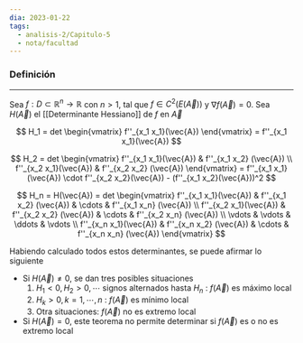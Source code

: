 ```yaml
---
dia: 2023-01-22
tags:
  - analisis-2/Capitulo-5
  - nota/facultad
---
```

### Definición
---
Sea $f : D \subset \mathbb{R}^n \to \mathbb{R}$ con $n > 1$, tal que $f \in C^2(E(\vec{A}))$ y $\nabla f(\vec{A}) = 0$. Sea $H(\vec{A})$ el [[Determinante Hessiano]] de $f$ en $\vec{A}$

$$ H_1 = det \begin{vmatrix} 
	f''_{x_1 x_1}(\vec{A}) 
\end{vmatrix} 
=  f''_{x_1 x_1}(\vec{A})
$$

$$ H_2 = det \begin{vmatrix} 
	f''_{x_1 x_1}(\vec{A}) & f''_{x_1 x_2} (\vec{A}) \\ 
	f''_{x_2 x_1}(\vec{A}) & f''_{x_2 x_2} (\vec{A}) 
\end{vmatrix} 
= f''_{x_1 x_1}(\vec{A}) \cdot f''_{x_2 x_2}(\vec{A}) - (f''_{x_1 x_2}(\vec{A}))^2
$$

$$ H_n = H(\vec{A}) = det \begin{vmatrix} 
	f''_{x_1 x_1}(\vec{A}) & f''_{x_1 x_2} (\vec{A}) & \cdots & f''_{x_1 x_n} (\vec{A})  \\ 
	f''_{x_2 x_1}(\vec{A}) & f''_{x_2 x_2} (\vec{A}) & \cdots & f''_{x_2 x_n} (\vec{A})  \\ 
	\vdots                 & \vdots                  & \ddots & \vdots \\
	f''_{x_n x_1}(\vec{A}) & f''_{x_n x_2} (\vec{A}) & \cdots & f''_{x_n x_n} (\vec{A})
\end{vmatrix} 
$$

Habiendo calculado todos estos determinantes, se puede afirmar lo siguiente
 * Si $H(\vec{A}) \ne 0$, se dan tres posibles situaciones
	  1. $H_1 < 0, H_2 > 0, \cdots$ signos alternados hasta $H_n$ : $f(\vec{A})$ es máximo local
	  2. $H_k > 0, k = 1, \cdots, n$ : $f(\vec{A})$ es mínimo local
	  3. Otra situaciones: $f(\vec{A})$ no es extremo local
 * Si $H(\vec{A}) = 0$, este teorema no permite determinar si $f(\vec{A})$ es o no es extremo local